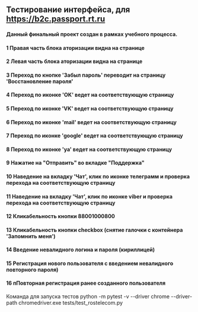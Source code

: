 ## Тестирование интерфейса, для  https://b2c.passport.rt.ru 
#### Данный финальный проект создан в рамках учебного процесса.


#### 1 Правая часть блока аторизации видна на странице
#### 2 Левая часть блока аторизации видна на странице
#### 3 Переход по кнопке 'Забыл пароль' переводит на страницу 'Восстановление пароля'
#### 4 Переход по иконке 'OK' ведет на соответствующую страницу
#### 5 Переход по иконке 'VK' ведет на соответствующую страницу
#### 6 Переход по иконке 'mail' ведет на соответствующую страницу
#### 7 Переход по иконке 'google' ведет на соответствующую страницу
#### 8 Переход по иконке 'ya' ведет на соответствующую страницу
#### 9 Нажатие на "Отправить" во вкладке "Поддержка"
#### 10 Наведение на вкладку 'Чат', клик по иконке телеграмм и проверка перехода на соответствующую страницу
#### 11 Наведение на вкладку 'Чат', клик по иконке viber и проверка перехода на соответствующую страницу
#### 12 Кликабельность кнопки 88001000800
#### 13 Кликабельность кнопки checkbox (снятие галочки с контейнера 'Запомнить меня')
#### 14 Введение невалидного логина и пароля (кириллицей)
#### 15 Регистрация нового пользователя с введением невалидного повторного пароля)
#### 16 пПовторная регистрация ранее созданного пользователя


Команда для запуска тестов python -m pytest -v --driver chrome --driver-path chromedriver.exe tests/test_rostelecom.py
